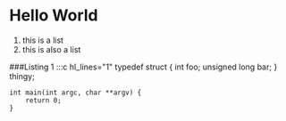 <link rel="stylesheet" type="text/css" media="all" href="styles.css" />

# Hello World

1. this is a list
1. this is also a list

###Listing 1
	:::c hl_lines="1"
	typedef struct {
		int foo;
		unsigned long bar;
	} thingy;
	
	int main(int argc, char **argv) {
		return 0;
	}

